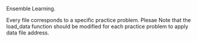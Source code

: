 Ensemble Learning.


Every file corresponds to a specific practice problem. Plesae Note that the load_data function should be modified for each practice problem to apply data file address.
